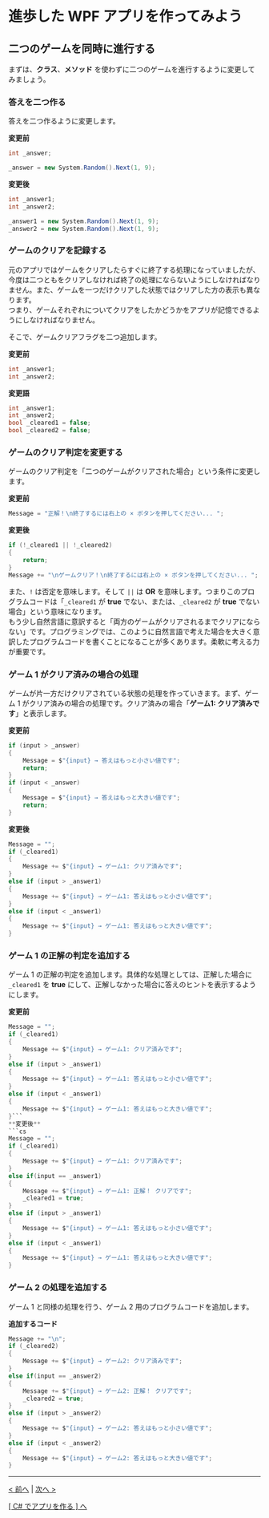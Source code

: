# 進歩した WPF アプリを作ってみよう

## 二つのゲームを同時に進行する
まずは、**クラス**、**メソッド** を使わずに二つのゲームを進行するように変更してみましょう。  

### 答えを二つ作る
答えを二つ作るように変更します。  

**変更前**
```cs
int _answer;
```
```cs
_answer = new System.Random().Next(1, 9);
```
**変更後**
```cs
int _answer1;
int _answer2;
```
```cs
_answer1 = new System.Random().Next(1, 9);
_answer2 = new System.Random().Next(1, 9);
```

### ゲームのクリアを記録する
元のアプリではゲームをクリアしたらすぐに終了する処理になっていましたが、今度は二つともをクリアしなければ終了の処理にならないようにしなければなりません。また、ゲームを一つだけクリアした状態ではクリアした方の表示も異なります。  
つまり、ゲームそれぞれについてクリアをしたかどうかをアプリが記憶できるようにしなければなりません。  

そこで、ゲームクリアフラグを二つ追加します。  

**変更前**
```cs
int _answer1;
int _answer2;
```
**変更語**
```cs
int _answer1;
int _answer2;
bool _cleared1 = false;
bool _cleared2 = false;
```

### ゲームのクリア判定を変更する
ゲームのクリア判定を「二つのゲームがクリアされた場合」という条件に変更します。  

**変更前**
```cs
Message = "正解！\n終了するには右上の × ボタンを押してください... ";
```
**変更後**
```cs
if (!_cleared1 || !_cleared2)
{
    return;
}
Message += "\nゲームクリア！\n終了するには右上の × ボタンを押してください... ";
```
また、```!``` は否定を意味します。そして ```||``` は **OR** を意味します。つまりこのプログラムコードは「```_cleared1``` が **true** でない、または、```_cleared2``` が **true** でない場合」という意味になります。  
もう少し自然言語に意訳すると「両方のゲームがクリアされるまでクリアにならない」です。プログラミングでは、このように自然言語で考えた場合を大きく意訳したプログラムコードを書くことになることが多くあります。柔軟に考える力が重要です。  

### ゲーム 1 がクリア済みの場合の処理
ゲームが片一方だけクリアされている状態の処理を作っていきます。まず、ゲーム 1 がクリア済みの場合の処理です。クリア済みの場合「**ゲーム1: クリア済みです**」と表示します。  

**変更前**
```cs
if (input > _answer)
{
    Message = $"{input} → 答えはもっと小さい値です";
    return;
}
if (input < _answer)
{
    Message = $"{input} → 答えはもっと大きい値です";
    return;
}
```
**変更後**
```cs
Message = "";
if (_cleared1)
{
    Message += $"{input} → ゲーム1: クリア済みです";
}
else if (input > _answer1)
{
    Message += $"{input} → ゲーム1: 答えはもっと小さい値です";
}
else if (input < _answer1)
{
    Message += $"{input} → ゲーム1: 答えはもっと大きい値です";
}
```

### ゲーム 1 の正解の判定を追加する

ゲーム 1 の正解の判定を追加します。具体的な処理としては、正解した場合に ```_cleared1``` を **true** にして、正解しなかった場合に答えのヒントを表示するようにします。

**変更前**
```cs
Message = "";
if (_cleared1)
{
    Message += $"{input} → ゲーム1: クリア済みです";
}
else if (input > _answer1)
{
    Message += $"{input} → ゲーム1: 答えはもっと小さい値です";
}
else if (input < _answer1)
{
    Message += $"{input} → ゲーム1: 答えはもっと大きい値です";
}```
**変更後**
```cs
Message = "";
if (_cleared1)
{
    Message += $"{input} → ゲーム1: クリア済みです";
}
else if(input == _answer1)
{
    Message += $"{input} → ゲーム1: 正解！ クリアです";
    _cleared1 = true;
}
else if (input > _answer1)
{
    Message += $"{input} → ゲーム1: 答えはもっと小さい値です";
}
else if (input < _answer1)
{
    Message += $"{input} → ゲーム1: 答えはもっと大きい値です";
}
```

### ゲーム 2 の処理を追加する

ゲーム 1 と同様の処理を行う、ゲーム 2 用のプログラムコードを追加します。

**追加するコード**
```cs
Message += "\n";
if (_cleared2)
{
    Message += $"{input} → ゲーム2: クリア済みです";
}
else if(input == _answer2)
{
    Message += $"{input} → ゲーム2: 正解！ クリアです";
    _cleared2 = true;
}
else if (input > _answer2)
{
    Message += $"{input} → ゲーム2: 答えはもっと小さい値です";
}
else if (input < _answer2)
{
    Message += $"{input} → ゲーム2: 答えはもっと大きい値です";
}
```

<hr />

[< 前へ](./textbook_advanced02.md) | [次へ >](./textbook_advanced04.md)  

[[ C# でアプリを作る ] へ](../../textbook/practice.md)
